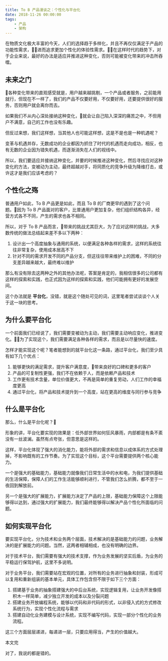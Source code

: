 ```yaml
---
title: To B 产品漫谈之：个性化与平台化
date: 2018-11-26 00:00:00
tags: 
    - 产品
    - 架构
---
```


在物质文化极大丰富的今天，人们的选择趋于多样化，并且不再仅仅满足于产品的功能性需求，进而追求更加个性化的体验性需求。在这样时代的趋势下，对于企业来说，最好的办法是适应并推进这种变化，否则可能被变化带来的冲击所吞噬。

## 未来之门

各种变化带来的直观感受就是，用户越来越挑剔，一个产品或者服务，之前能用就行，但现在不一样了，我们的产品不仅要好用，不仅要好用，还要提供很好的服务，否则用户就会离你而去。

如果我们不从内心深处接纳这种变化，就会让自己陷入深深的痛苦之中，不但用户不满意，自己的工作也没有乐趣。

但反过来想，我们这样想，当其他人也可能这样想，这是不是也是一种机遇呢？

变革与机遇并存，无数成功的企业都因为抓住了时代的机遇而走向成功，相反，也有无数的企业因为错失机遇，而逐渐消失在人们的视线中。

所以，我们要适应并接纳这种变化，并要的时候推进这种变化，然后寻找应对这种变化的方法，变被动为主动，最终超越对手，将同质化的竞争升级为降维打击，或许这才是我们应该考虑的？

## 个性化之殇

普通用户如此，To B 产品更是如此，而且 To B 的厂商更早的遇到了这个问题。因为 To B 产品面对的客户，比普通用户更加复杂，他们组织结构各异，经营方式各不不同，产生的需求也各不相同。

所以，对于 To B 产品而言，带来的挑战尤其巨大，为了应对这样的挑战，大多数传统的做法总结起来差不多以下两种：

1. 设计出一个高度抽象与通用的系统，以便满足各种各样的需求，这样的系统往往非常复杂，使用成本居高不下
2. 针对不同的需求开发不同的产品分支，但这往往带来维护上的困难，不同的分支差异越来越大，最终难以维护

那么有没有除去这两种之外的其他办法呢，答案是肯定的，我相信很多的公司都有这样的探索和实践，也正式因为这样的探索和实践，他们可能拥有更好的发展空间。

这个办法就是 **平台化**，没错，就是这个随处可见的词，这里笔者尝试谈谈个人关于这一块的思考。

## 为什么要平台化

一个前面我们已经说了，我们需要变被动为主动，我们需要主动响应变化，推进变化。为了实现这个，我们需要满足各种各样的需求，而且是以尽量快的速度。

怎样才能实现这个呢？笔者能想到的就平台化这一条路，通过平台化，我们至少具有如下几个优点：

1. 能够更快的满足需求，提升客户满意度，带来良好的口碑和更多的客户
2. 产品的可复制性更强，我们不在依赖于人，而是依赖产品和技术
3. 工作更有技术含量，单位价值更大，不再是简单的重复劳动，人们工作的幸福度更高
4. 通过平台化，将产品和技术提升到一个高度，站在更高的维度与同行参与竞争

## 什么是平台化

那么，什么是平台化呢？

形象的讲，平台化要实现的效果是：任外部世界如何狂风暴雨，内部都是有条不紊没有一丝波澜。虽然有点夸张，但意思是这样的。

这样，平台化体现了强大的消化能力，能将外部的需求和信息以成体系的方式处理掉，不影响既有的工作节奏。为了实现这个目标，这个平台需要提供两个核心能力。

一个是强大的基础能力，基础能力就像我们日常生活中的水和电，为我们提供基础的生活保障，保障人们的工作生活能够顺利进行，不管我们怎么折腾，都不至于一夜回到解放前。

另一个是强大的扩展能力，扩展能力决定了产品的上限，基础能力保障这个上限能够得以达到，通过强大的扩展能力，我们最终能够得以解决产品个性化所面临的问题。

## 如何实现平台化

要实现平台化，分为技术和业务两个层面，技术解决的是基础能力的问题，业务解决的是扩展能力的问题。当然，这两者相辅相成，也没有明确的边界。

对于技术平台，我们需要有强大的技术支撑，作为业务发展的坚实后盾，为业务的平稳运行保驾护航，这里不多说明。

对于业务平台，我们需要站在宏观的位置，对所有的业务进行抽象和封装，形成可以复用和重新组装的基本单元，具体工作包含但不限于如下三个方面：

1. 搭建基于业务的抽象搭建强大的中后台系统，实现逻辑复用，让业务开发像搭积木一样简单，减少独立开发的成本以及分裂问题
2. 搭建业务开放编程系统，能够以代码和非代码的形式，以非侵入式的方式修改系统行为，实现个性化流程与需求
3. 搭建自动化业务建模与设计系统，实现不编写代码，实现一部分个性化的业务流程。

这三个方面层层递进，每递进一层，只要应用得当，产生的价值越大。

本文完

对了，我说的都是错的。
